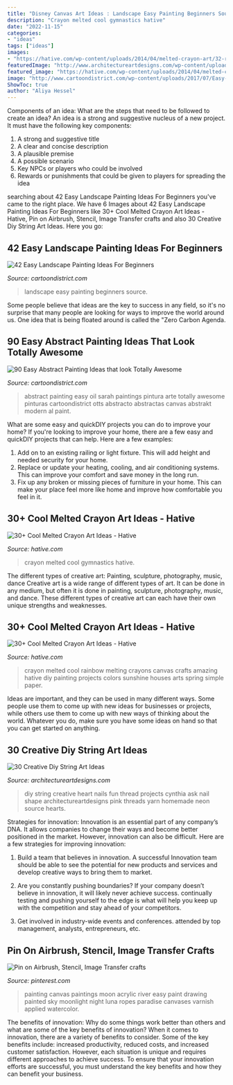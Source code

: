```yaml
---
title: "Disney Canvas Art Ideas : Landscape Easy Painting Beginners Source"
description: "Crayon melted cool gymnastics hative"
date: "2022-11-15"
categories:
- "ideas"
tags: ["ideas"]
images:
- "https://hative.com/wp-content/uploads/2014/04/melted-crayon-art/32-rainbow-melted-crayon-art.jpg"
featuredImage: "http://www.architectureartdesigns.com/wp-content/uploads/2013/08/1140.jpg"
featured_image: "https://hative.com/wp-content/uploads/2014/04/melted-crayon-art/10-gymnastics.jpg"
image: "http://www.cartoondistrict.com/wp-content/uploads/2017/07/Easy-Landscape-Painting-Ideas-For-Beginners-13.jpg"
ShowToc: true
author: "Aliya Hessel"
---
```



Components of an idea: What are the steps that need to be followed to create an idea?
An idea is a strong and suggestive nucleus of a new project. It must have the following key components:
1. A strong and suggestive title 
2. A clear and concise description 
3. A plausible premise 
4. A possible scenario 
5. Key NPCs or players who could be involved 
6. Rewards or punishments that could be given to players for spreading the idea 

	

		
searching about 42 Easy Landscape Painting Ideas For Beginners you've came to the right place. We have 6 Images about 42 Easy Landscape Painting Ideas For Beginners like 30+ Cool Melted Crayon Art Ideas - Hative, Pin on Airbrush, Stencil, Image Transfer crafts and also 30 Creative Diy String Art Ideas. Here you go:
		
    
## 42 Easy Landscape Painting Ideas For Beginners

<img loading=lazy src="http://www.cartoondistrict.com/wp-content/uploads/2017/07/Easy-Landscape-Painting-Ideas-For-Beginners-13.jpg" onerror="this.onerror=null;this.src='https://tse4.mm.bing.net/th?id=OIP.mskLUBdjNL9BHzCQjKp8xAHaKM&amp;pid=15.1';" alt="42 Easy Landscape Painting Ideas For Beginners">

_Source: cartoondistrict.com_

>landscape easy painting beginners source. 

	

Some people believe that ideas are the key to success in any field, so it's no surprise that many people are looking for ways to improve the world around us. One idea that is being floated around is called the "Zero Carbon Agenda.

    
## 90 Easy Abstract Painting Ideas That Look Totally Awesome

<img loading=lazy src="http://www.cartoondistrict.com/wp-content/uploads/2017/05/Easy-Abstract-Painting-Ideas29.jpg" onerror="this.onerror=null;this.src='https://tse1.mm.bing.net/th?id=OIP.a8XLnUW4Zg_64HGdJa4UbAHaKF&amp;pid=15.1';" alt="90 Easy Abstract Painting Ideas that look Totally Awesome">

_Source: cartoondistrict.com_

>abstract painting easy oil sarah paintings pintura arte totally awesome pinturas cartoondistrict otts abstracto abstractas canvas abstrakt modern al paint. 

	

What are some easy and quickDIY projects you can do to improve your home?
If you're looking to improve your home, there are a few easy and quickDIY projects that can help. Here are a few examples: 
1. Add on to an existing railing or light fixture. This will add height and needed security for your home.
2. Replace or update your heating, cooling, and air conditioning systems. This can improve your comfort and save money in the long run.
3. Fix up any broken or missing pieces of furniture in your home. This can make your place feel more like home and improve how comfortable you feel in it.

    
## 30+ Cool Melted Crayon Art Ideas - Hative

<img loading=lazy src="https://hative.com/wp-content/uploads/2014/04/melted-crayon-art/10-gymnastics.jpg" onerror="this.onerror=null;this.src='https://tse2.mm.bing.net/th?id=OIP.znXxIh5UvBw51Ktxt235XgHaJ4&amp;pid=15.1';" alt="30+ Cool Melted Crayon Art Ideas - Hative">

_Source: hative.com_

>crayon melted cool gymnastics hative. 

	

The different types of creative art: Painting, sculpture, photography, music, dance
Creative art is a wide range of different types of art. It can be done in any medium, but often it is done in painting, sculpture, photography, music, and dance. These different types of creative art can each have their own unique strengths and weaknesses.

    
## 30+ Cool Melted Crayon Art Ideas - Hative

<img loading=lazy src="https://hative.com/wp-content/uploads/2014/04/melted-crayon-art/32-rainbow-melted-crayon-art.jpg" onerror="this.onerror=null;this.src='https://tse4.mm.bing.net/th?id=OIP.ot1nwIMX5if2fQGxK8dwtgHaE_&amp;pid=15.1';" alt="30+ Cool Melted Crayon Art Ideas - Hative">

_Source: hative.com_

>crayon melted cool rainbow melting crayons canvas crafts amazing hative diy painting projects colors sunshine houses arts spring simple paper. 

	

Ideas are important, and they can be used in many different ways. Some people use them to come up with new ideas for businesses or projects, while others use them to come up with new ways of thinking about the world. Whatever you do, make sure you have some ideas on hand so that you can get started on anything.

    
## 30 Creative Diy String Art Ideas

<img loading=lazy src="http://www.architectureartdesigns.com/wp-content/uploads/2013/08/1140.jpg" onerror="this.onerror=null;this.src='https://tse1.mm.bing.net/th?id=OIP.9NsooZY0SmASRJv-PAXwuQHaKZ&amp;pid=15.1';" alt="30 Creative Diy String Art Ideas">

_Source: architectureartdesigns.com_

>diy string creative heart nails fun thread projects cynthia ask nail shape architectureartdesigns pink threads yarn homemade neon source hearts. 

	

Strategies for innovation:
Innovation is an essential part of any company’s DNA. It allows companies to change their ways and become better positioned in the market. However, innovation can also be difficult. Here are a few strategies for improving innovation:
1. Build a team that believes in innovation. A successful Innovation team should be able to see the potential for new products and services and develop creative ways to bring them to market.

2. Are you constantly pushing boundaries? If your company doesn’t believe in innovation, it will likely never achieve success. continually testing and pushing yourself to the edge is what will help you keep up with the competition and stay ahead of your competitors.

3. Get involved in industry-wide events and conferences. attended by top management, analysts, entrepreneurs, etc.

    
## Pin On Airbrush, Stencil, Image Transfer Crafts

<img loading=lazy src="https://i.pinimg.com/736x/c1/d6/81/c1d681339ddd10d42d7f7d3d57bf2ab8--easy-paintings-canvas-paintings.jpg" onerror="this.onerror=null;this.src='https://tse4.mm.bing.net/th?id=OIP.7BqJkeRzQv-IYcLG-eQgbAHaJ4&amp;pid=15.1';" alt="Pin on Airbrush, Stencil, Image Transfer crafts">

_Source: pinterest.com_

>painting canvas paintings moon acrylic river easy paint drawing painted sky moonlight night luna ropes paradise canvases varnish applied watercolor. 

	

The benefits of innovation: Why do some things work better than others and what are some of the key benefits of innovation?
When it comes to innovation, there are a variety of benefits to consider. Some of the key benefits include: increased productivity, reduced costs, and increased customer satisfaction. However, each situation is unique and requires different approaches to achieve success. To ensure that your innovation efforts are successful, you must understand the key benefits and how they can benefit your business.

